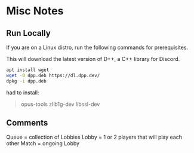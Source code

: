 # Misc Notes

## Run Locally

If you are on a Linux distro, run the following commands for prerequisites.

This will download the latest version of D++, a C++ library for Discord.

```sh
apt install wget
wget -O dpp.deb https://dl.dpp.dev/
dpkg -i dpp.deb
```

had to install:

> opus-tools
> zlib1g-dev
> libssl-dev

## Comments

Queue = collection of Lobbies
Lobby = 1 or 2 players that will play each other
Match = ongoing Lobby
